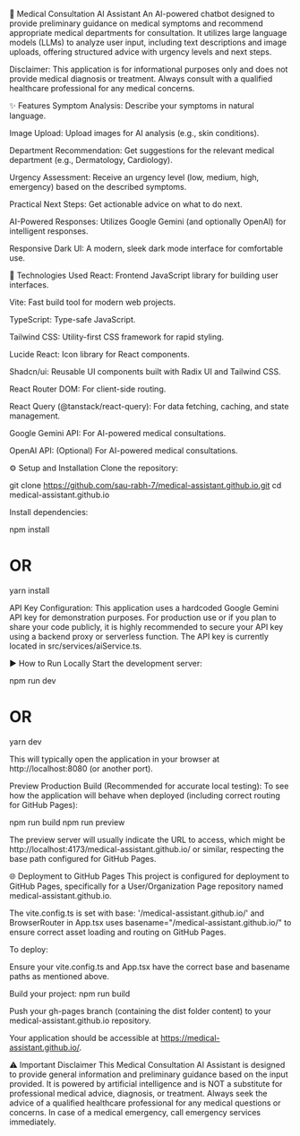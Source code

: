 🏥 Medical Consultation AI Assistant
An AI-powered chatbot designed to provide preliminary guidance on medical symptoms and recommend appropriate medical departments for consultation. It utilizes large language models (LLMs) to analyze user input, including text descriptions and image uploads, offering structured advice with urgency levels and next steps.

Disclaimer: This application is for informational purposes only and does not provide medical diagnosis or treatment. Always consult with a qualified healthcare professional for any medical concerns.

✨ Features
Symptom Analysis: Describe your symptoms in natural language.

Image Upload: Upload images for AI analysis (e.g., skin conditions).

Department Recommendation: Get suggestions for the relevant medical department (e.g., Dermatology, Cardiology).

Urgency Assessment: Receive an urgency level (low, medium, high, emergency) based on the described symptoms.

Practical Next Steps: Get actionable advice on what to do next.

AI-Powered Responses: Utilizes Google Gemini (and optionally OpenAI) for intelligent responses.

Responsive Dark UI: A modern, sleek dark mode interface for comfortable use.

🚀 Technologies Used
React: Frontend JavaScript library for building user interfaces.

Vite: Fast build tool for modern web projects.

TypeScript: Type-safe JavaScript.

Tailwind CSS: Utility-first CSS framework for rapid styling.

Lucide React: Icon library for React components.

Shadcn/ui: Reusable UI components built with Radix UI and Tailwind CSS.

React Router DOM: For client-side routing.

React Query (@tanstack/react-query): For data fetching, caching, and state management.

Google Gemini API: For AI-powered medical consultations.

OpenAI API: (Optional) For AI-powered medical consultations.

⚙️ Setup and Installation
Clone the repository:

git clone https://github.com/sau-rabh-7/medical-assistant.github.io.git
cd medical-assistant.github.io

Install dependencies:

npm install
# OR
yarn install

API Key Configuration:
This application uses a hardcoded Google Gemini API key for demonstration purposes. For production use or if you plan to share your code publicly, it is highly recommended to secure your API key using a backend proxy or serverless function.
The API key is currently located in src/services/aiService.ts.

▶️ How to Run Locally
Start the development server:

npm run dev
# OR
yarn dev

This will typically open the application in your browser at http://localhost:8080 (or another port).

Preview Production Build (Recommended for accurate local testing):
To see how the application will behave when deployed (including correct routing for GitHub Pages):

npm run build
npm run preview

The preview server will usually indicate the URL to access, which might be http://localhost:4173/medical-assistant.github.io/ or similar, respecting the base path configured for GitHub Pages.

🌐 Deployment to GitHub Pages
This project is configured for deployment to GitHub Pages, specifically for a User/Organization Page repository named medical-assistant.github.io.

The vite.config.ts is set with base: '/medical-assistant.github.io/' and BrowserRouter in App.tsx uses basename="/medical-assistant.github.io/" to ensure correct asset loading and routing on GitHub Pages.

To deploy:

Ensure your vite.config.ts and App.tsx have the correct base and basename paths as mentioned above.

Build your project: npm run build

Push your gh-pages branch (containing the dist folder content) to your medical-assistant.github.io repository.

Your application should be accessible at https://medical-assistant.github.io/.

⚠️ Important Disclaimer
This Medical Consultation AI Assistant is designed to provide general information and preliminary guidance based on the input provided. It is powered by artificial intelligence and is NOT a substitute for professional medical advice, diagnosis, or treatment. Always seek the advice of a qualified healthcare professional for any medical questions or concerns. In case of a medical emergency, call emergency services immediately.